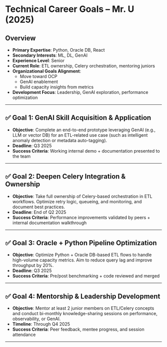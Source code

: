 
# Technical Career Goals – Mr. U (2025)

## Overview
- **Primary Expertise**: Python, Oracle DB, React
- **Secondary Interests**: ML, DL, GenAI
- **Experience Level**: Senior
- **Current Role**: ETL ownership, Celery orchestration, mentoring juniors
- **Organizational Goals Alignment**:
  - Move toward OCP
  - GenAI enablement
  - Build capacity insights from metrics
- **Development Focus**: Leadership, GenAI exploration, performance optimization

---

## ✅ Goal 1: GenAI Skill Acquisition & Application

- **Objective**: Complete an end-to-end prototype leveraging GenAI (e.g., LLM or vector DB) for an ETL-related use case (such as intelligent anomaly detection or metadata auto-tagging).
- **Deadline**: Q3 2025
- **Success Criteria**: Working internal demo + documentation presented to the team

---

## ✅ Goal 2: Deepen Celery Integration & Ownership

- **Objective**: Take full ownership of Celery-based orchestration in ETL workflows. Optimize retry logic, queueing, and monitoring, and document best practices.
- **Deadline**: End of Q2 2025
- **Success Criteria**: Performance improvements validated by peers + internal documentation walkthrough

---

## ✅ Goal 3: Oracle + Python Pipeline Optimization

- **Objective**: Optimize Python + Oracle DB-based ETL flows to handle high-volume capacity metrics. Aim to reduce query lag and improve throughput by 20%.
- **Deadline**: Q3 2025
- **Success Criteria**: Pre/post benchmarking + code reviewed and merged

---

## ✅ Goal 4: Mentorship & Leadership Development

- **Objective**: Mentor at least 2 junior members on ETL/Celery concepts and conduct bi-monthly knowledge-sharing sessions on performance, observability, or GenAI.
- **Timeline**: Through Q4 2025
- **Success Criteria**: Peer feedback, mentee progress, and session attendance

---
